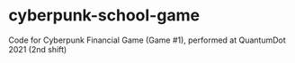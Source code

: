 # cyberpunk-school-game
Code for Cyberpunk Financial Game (Game #1), performed at QuantumDot 2021 (2nd shift)
